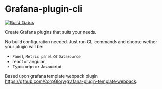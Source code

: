 # Grafana-plugin-cli

[![Build Status](https://travis-ci.org/CorpGlory/grafana-plugin-cli.svg?branch=master)](https://github.com/CorpGlory/grafana-plugin-cli)

Create Grafana plugins that suits your needs.

No build configuration needed. 
Just run CLI commands and choose wether your plugin will be:
- `Panel`, `Metric panel` or `Datasource`
- react or angular
- Typescript or Javascript

Based upon grafana template webpack plugin https://github.com/CorpGlory/grafana-plugin-template-webpack.
